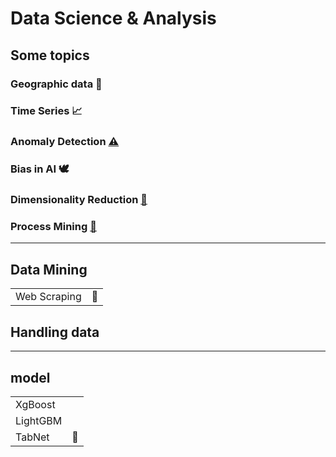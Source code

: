 # Data Science & Analysis


## Some topics

### Geographic data 🚓

### Time Series 📈

### Anomaly Detection [⚠](https://github.com/m0oon0/Anomaly-Detection)

### Bias in AI 🕊

### Dimensionality Reduction [🌠](https://github.com/m0oon0/Data-Science/blob/main/Dimensionality-Reduction/readme.md)

### Process Mining [📇](https://github.com/m0oon0/Process-Mining)

---

## Data Mining

|||
|---|---|
|Web Scraping|📁|

## Handling data

---

## model

|||
|---|---|
|XgBoost||
|LightGBM||
|TabNet|🔗|

